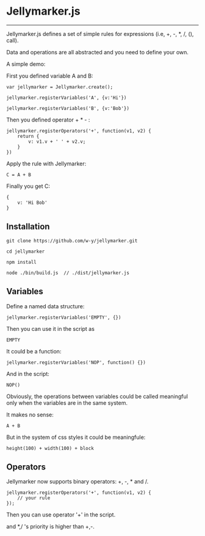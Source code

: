 # Jellymarker.js
---

Jellymarker.js defines a set of simple rules for expressions (i.e, +, -, *, /, (), call).

Data and operations are all abstracted and you need to define your own.

A simple demo:

First you defined variable A and B:
    
    var jellymarker = Jellymarker.create();
    
    jellymarker.registerVariables('A', {v:'Hi'})
    
    jellymarker.registerVariables('B', {v:'Bob'})
    

Then you defined operator + * - :

    jellymarker.registerOperators('+', function(v1, v2) {
        return {
            v: v1.v + ' ' + v2.v;
        }
    })

Apply the rule with Jellymarker:

    C = A + B

Finally you get C:
    
    {
        v: 'Hi Bob'
    }

## Installation

    git clone https://github.com/w-y/jellymarker.git
    
    cd jellymarker
    
    npm install
    
    node ./bin/build.js  // ./dist/jellymarker.js


## Variables

Define a named data structure:

    jellymarker.registerVariables('EMPTY', {})

Then you can use it in the script as
    
    EMPTY


It could be a function:
    
    jellymarker.registerVariables('NOP', function() {})
    
And in the script:
    
    NOP()
    

Obviously, the operations between variables could be called meaningful only when the variables are in the same system.

It makes no sense:

    A + B

But in the system of css styles it could be meaningfule:
    
    height(100) + width(100) + block

## Operators

Jellymarker now supports binary operators: +, -, * and /.

    jellymarker.registerOperators('+', function(v1, v2) {
        // your rule
    });

Then you can use operator '+' in the script.

and *,/ 's priority is higher than +,-.
